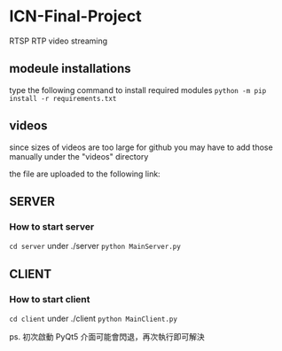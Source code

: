 # ICN-Final-Project

RTSP RTP video streaming

## modeule installations

type the following command to install required modules
`python -m pip install -r requirements.txt`

## videos

since sizes of videos are too large for github
you may have to add those manually under the "videos" directory

the file are uploaded to the following link:

## SERVER

### How to start server

`cd server`
under ./server
`python MainServer.py`

## CLIENT

### How to start client

`cd client`
under ./client
`python MainClient.py`

ps. 初次啟動 PyQt5 介面可能會閃退，再次執行即可解決

